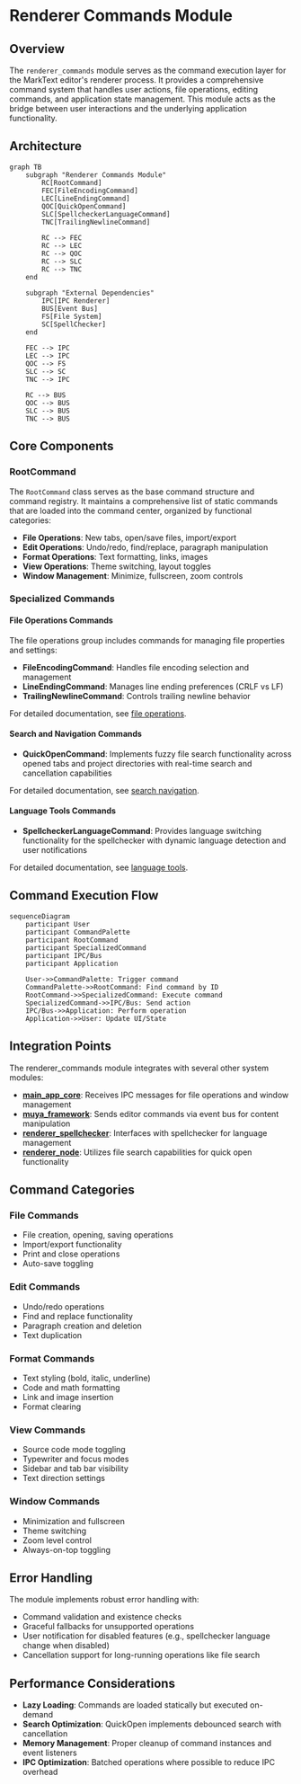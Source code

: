 # Renderer Commands Module

## Overview

The `renderer_commands` module serves as the command execution layer for the MarkText editor's renderer process. It provides a comprehensive command system that handles user actions, file operations, editing commands, and application state management. This module acts as the bridge between user interactions and the underlying application functionality.

## Architecture

```mermaid
graph TB
    subgraph "Renderer Commands Module"
        RC[RootCommand]
        FEC[FileEncodingCommand]
        LEC[LineEndingCommand]
        QOC[QuickOpenCommand]
        SLC[SpellcheckerLanguageCommand]
        TNC[TrailingNewlineCommand]
        
        RC --> FEC
        RC --> LEC
        RC --> QOC
        RC --> SLC
        RC --> TNC
    end
    
    subgraph "External Dependencies"
        IPC[IPC Renderer]
        BUS[Event Bus]
        FS[File System]
        SC[SpellChecker]
    end
    
    FEC --> IPC
    LEC --> IPC
    QOC --> FS
    SLC --> SC
    TNC --> IPC
    
    RC --> BUS
    QOC --> BUS
    SLC --> BUS
    TNC --> BUS
```

## Core Components

### RootCommand
The `RootCommand` class serves as the base command structure and command registry. It maintains a comprehensive list of static commands that are loaded into the command center, organized by functional categories:

- **File Operations**: New tabs, open/save files, import/export
- **Edit Operations**: Undo/redo, find/replace, paragraph manipulation
- **Format Operations**: Text formatting, links, images
- **View Operations**: Theme switching, layout toggles
- **Window Management**: Minimize, fullscreen, zoom controls

### Specialized Commands

#### File Operations Commands
The file operations group includes commands for managing file properties and settings:
- **FileEncodingCommand**: Handles file encoding selection and management
- **LineEndingCommand**: Manages line ending preferences (CRLF vs LF)
- **TrailingNewlineCommand**: Controls trailing newline behavior

For detailed documentation, see [file operations](file_operations.md).

#### Search and Navigation Commands
- **QuickOpenCommand**: Implements fuzzy file search functionality across opened tabs and project directories with real-time search and cancellation capabilities

For detailed documentation, see [search navigation](search_navigation.md).

#### Language Tools Commands
- **SpellcheckerLanguageCommand**: Provides language switching functionality for the spellchecker with dynamic language detection and user notifications

For detailed documentation, see [language tools](language_tools.md).

## Command Execution Flow

```mermaid
sequenceDiagram
    participant User
    participant CommandPalette
    participant RootCommand
    participant SpecializedCommand
    participant IPC/Bus
    participant Application
    
    User->>CommandPalette: Trigger command
    CommandPalette->>RootCommand: Find command by ID
    RootCommand->>SpecializedCommand: Execute command
    SpecializedCommand->>IPC/Bus: Send action
    IPC/Bus->>Application: Perform operation
    Application->>User: Update UI/State
```

## Integration Points

The renderer_commands module integrates with several other system modules:

- **[main_app_core](main_app_core.md)**: Receives IPC messages for file operations and window management
- **[muya_framework](muya_framework.md)**: Sends editor commands via event bus for content manipulation
- **[renderer_spellchecker](renderer_spellchecker.md)**: Interfaces with spellchecker for language management
- **[renderer_node](renderer_node.md)**: Utilizes file search capabilities for quick open functionality

## Command Categories

### File Commands
- File creation, opening, saving operations
- Import/export functionality
- Print and close operations
- Auto-save toggling

### Edit Commands
- Undo/redo operations
- Find and replace functionality
- Paragraph creation and deletion
- Text duplication

### Format Commands
- Text styling (bold, italic, underline)
- Code and math formatting
- Link and image insertion
- Format clearing

### View Commands
- Source code mode toggling
- Typewriter and focus modes
- Sidebar and tab bar visibility
- Text direction settings

### Window Commands
- Minimization and fullscreen
- Theme switching
- Zoom level control
- Always-on-top toggling

## Error Handling

The module implements robust error handling with:
- Command validation and existence checks
- Graceful fallbacks for unsupported operations
- User notification for disabled features (e.g., spellchecker language change when disabled)
- Cancellation support for long-running operations like file search

## Performance Considerations

- **Lazy Loading**: Commands are loaded statically but executed on-demand
- **Search Optimization**: QuickOpen implements debounced search with cancellation
- **Memory Management**: Proper cleanup of command instances and event listeners
- **IPC Optimization**: Batched operations where possible to reduce IPC overhead